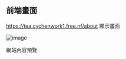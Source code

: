 ## 前端畫面

https://tea.cychenwork1.free.nf/about 顯示畫面

![image](https://github.com/cychenwork1/project0926/blob/main/server_test_html/image/desc/1.png)


網站內容預覽
